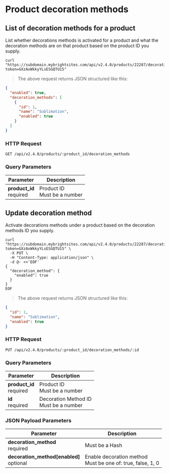 #  Product decoration methods

## List of decoration methods for a product

List whether decorations methods is activated for a product and what the decoration methods are on that product based on the product ID you supply.

```shell
curl "https://subdomain.mybrightsites.com/api/v2.4.0/products/22287/decoration_methods?token=GXzAxWkkyYLsESGQTU15"
```

> The above request returns JSON structured like this:

```json
{
  "enabled": true,
  "decoration_methods": [
    {
      "id": 1,
      "name": "Sublimation",
      "enabled": true
    }
  ]
}
```

### HTTP Request

`GET /api/v2.4.0/products/:product_id/decoration_methods`

### Query Parameters

Parameter | Description
--------- | -----------
<div><strong>product_id </strong></div><div>required</div> | <div>Product ID</div><div>Must be a number</div>


## Update decoration method

Activate decorations methods under a product based on the decoration methods ID you supply.

```shell
curl "https://subdomain.mybrightsites.com/api/v2.4.0/products/22287/decoration_methods/1?token=GXzAxWkkyYLsESGQTU15" \
  -X PUT \
  -H "Content-Type: application/json" \
  -d @- <<'EOF'
{
  "decoration_method": {
    "enabled": true
  }
}
EOF
```

> The above request returns JSON structured like this:

```json
{
  "id": 1,
  "name": "Sublimation",
  "enabled": true
}
```

### HTTP Request

`PUT /api/v2.4.0/products/:product_id/decoration_methods/:id`

### Query Parameters

Parameter | Description
--------- | -----------
<div><strong>product_id </strong></div><div>required</div> | <div>Product ID</div><div>Must be a number</div>
<div><strong>id </strong></div><div>required</div> | <div>Decoration Method ID</div><div>Must be a number</div>

### JSON Payload Parameters

Parameter | Description
--------- | -----------
<div><strong>decoration_method </strong></div><div>required</div> | <div>Must be a Hash</div>
<div><strong>decoration_method[enabled] </strong></div><div>optional</div> | <div>Enable decoration method</div><div>Must be one of: true, false, 1, 0</div>
